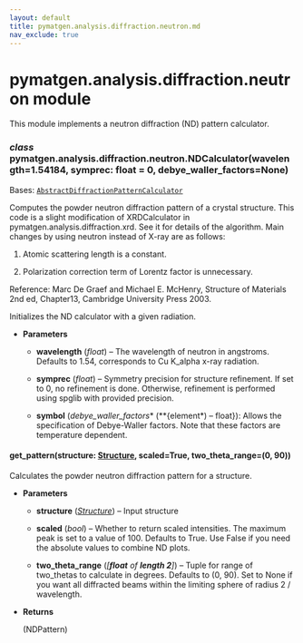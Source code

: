 ```yaml
---
layout: default
title: pymatgen.analysis.diffraction.neutron.md
nav_exclude: true
---
```


# pymatgen.analysis.diffraction.neutron module

This module implements a neutron diffraction (ND) pattern calculator.


### _class_ pymatgen.analysis.diffraction.neutron.NDCalculator(wavelength=1.54184, symprec: float = 0, debye_waller_factors=None)
Bases: [`AbstractDiffractionPatternCalculator`](pymatgen.analysis.diffraction.core.md#pymatgen.analysis.diffraction.core.AbstractDiffractionPatternCalculator)

Computes the powder neutron diffraction pattern of a crystal structure.
This code is a slight modification of XRDCalculator in
pymatgen.analysis.diffraction.xrd. See it for details of the algorithm.
Main changes by using neutron instead of X-ray are as follows:


1. Atomic scattering length is a constant.


2. Polarization correction term of Lorentz factor is unnecessary.

Reference:
Marc De Graef and Michael E. McHenry, Structure of Materials 2nd ed,
Chapter13, Cambridge University Press 2003.

Initializes the ND calculator with a given radiation.


* **Parameters**


    * **wavelength** (*float*) – The wavelength of neutron in angstroms.
    Defaults to 1.54, corresponds to Cu K_alpha x-ray radiation.


    * **symprec** (*float*) – Symmetry precision for structure refinement. If
    set to 0, no refinement is done. Otherwise, refinement is
    performed using spglib with provided precision.


    * **symbol** (*debye_waller_factors** (**{element*) – float}): Allows the
    specification of Debye-Waller factors. Note that these
    factors are temperature dependent.



#### get_pattern(structure: [Structure](pymatgen.core.structure.md#pymatgen.core.structure.Structure), scaled=True, two_theta_range=(0, 90))
Calculates the powder neutron diffraction pattern for a structure.


* **Parameters**


    * **structure** ([*Structure*](pymatgen.core.structure.md#pymatgen.core.structure.Structure)) – Input structure


    * **scaled** (*bool*) – Whether to return scaled intensities. The maximum
    peak is set to a value of 100. Defaults to True. Use False if
    you need the absolute values to combine ND plots.


    * **two_theta_range** (*[**float** of **length 2**]*) – Tuple for range of
    two_thetas to calculate in degrees. Defaults to (0, 90). Set to
    None if you want all diffracted beams within the limiting
    sphere of radius 2 / wavelength.



* **Returns**

    (NDPattern)